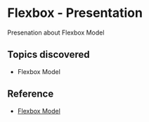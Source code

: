 # Flexbox - Presentation

Presenation about Flexbox Model

## Topics discovered
* Flexbox Model

## Reference
- [Flexbox Model](https://css-tricks.com/snippets/css/a-guide-to-flexbox/)
